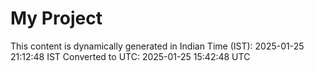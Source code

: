 # My Project

This content is dynamically generated in Indian Time (IST): 2025-01-25 21:12:48 IST
Converted to UTC: 2025-01-25 15:42:48 UTC
